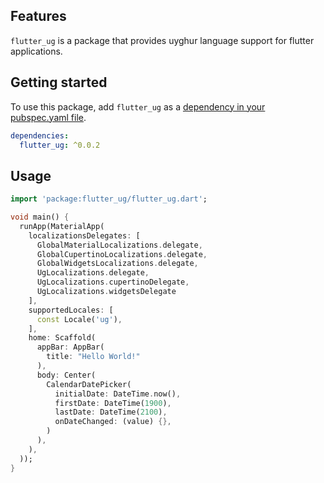 
## Features

`flutter_ug` is a package that provides uyghur language support for flutter applications.

## Getting started

To use this package, add `flutter_ug` as a [dependency in your pubspec.yaml file](https://flutter.dev/docs/development/packages-and-plugins/using-packages).

```yaml
dependencies:
  flutter_ug: ^0.0.2
```

## Usage

```dart
import 'package:flutter_ug/flutter_ug.dart';

void main() {
  runApp(MaterialApp(
    localizationsDelegates: [
      GlobalMaterialLocalizations.delegate,
      GlobalCupertinoLocalizations.delegate,
      GlobalWidgetsLocalizations.delegate,
      UgLocalizations.delegate,
      UgLocalizations.cupertinoDelegate,
      UgLocalizations.widgetsDelegate
    ],
    supportedLocales: [
      const Locale('ug'),
    ],
    home: Scaffold(
      appBar: AppBar(
        title: "Hello World!"
      ),
      body: Center(
        CalendarDatePicker(
          initialDate: DateTime.now(),
          firstDate: DateTime(1900),
          lastDate: DateTime(2100),
          onDateChanged: (value) {},
        )
      ),
    ),
  ));
}
```
